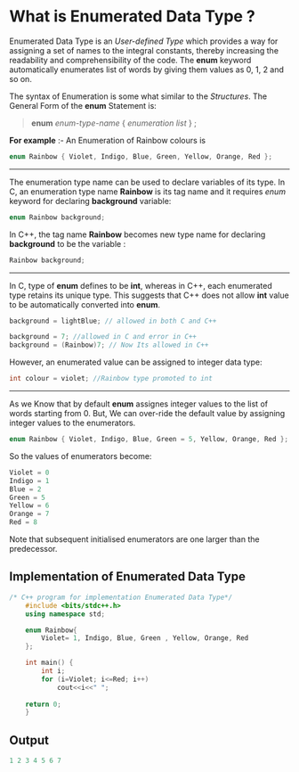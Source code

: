 # What is Enumerated Data Type ?
Enumerated Data Type is an *User-defined Type* which provides a way for assigning a set of names to the integral constants, thereby increasing the readability and comprehensibility of the code. The **enum** keyword automatically enumerates list of words by giving them values as 0, 1, 2 and so on.

The syntax of Enumeration is some what similar to the *Structures*. The General Form of the **enum** Statement is:
>**enum** *enum-type-name* { *enumeration list* } ;<br />

 __For example__ :- An Enumeration of Rainbow colours is <br />
 ```cpp
enum Rainbow { Violet, Indigo, Blue, Green, Yellow, Orange, Red };
```
***
The enumeration type name can be used to declare variables of its type. In C, an enumeration type name **Rainbow** is its tag name and it requires *enum* keyword for declaring **background** variable:
 ```c
enum Rainbow background;
```

 In C++, the tag name **Rainbow** becomes new type name for declaring **background** to be the variable :
 ```cpp
Rainbow background;
```
***
In C, type of **enum** defines to be **int**, whereas in C++, each enumerated type retains its unique type. This suggests that C++ does not allow **int** value to be automatically converted into **enum**.
 ```cpp
background = lightBlue; // allowed in both C and C++

background = 7; //allowed in C and error in C++
background = (Rainbow)7; // Now Its allowed in C++
```

However, an enumerated value can be assigned to integer data type:
```cpp
int colour = violet; //Rainbow type promoted to int
```
***
As we Know that by default **enum** assignes integer values to the list of words starting from 0. But, We can over-ride the default value by assigning integer values to the enumerators.
```cpp
enum Rainbow { Violet, Indigo, Blue, Green = 5, Yellow, Orange, Red }; 
```
So the values of enumerators become:
```cpp
Violet = 0
Indigo = 1
Blue = 2
Green = 5
Yellow = 6
Orange = 7
Red = 8
```
Note that subsequent initialised enumerators are one larger than the predecessor.
## Implementation of Enumerated Data Type

```cpp
/* C++ program for implementation Enumerated Data Type*/
    #include <bits/stdc++.h>
    using namespace std;

	enum Rainbow{
		Violet= 1, Indigo, Blue, Green , Yellow, Orange, Red 
	};

	int main() {
    	int i;
    	for (i=Violet; i<=Red; i++)      
      		cout<<i<<" ";
        
    return 0;
    }
```
## Output
 ```cpp
1 2 3 4 5 6 7
```
